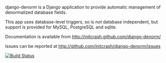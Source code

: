 django-denorm is a Django application to provide automatic management of denormalized database fields.

This app uses database-level triggers, so is *not* database independent, but support is provided for MySQL, PostgreSQL and sqlite.

Documentation is available from http://initcrash.github.com/django-denorm/

Issues can be reported at http://github.com/initcrash/django-denorm/issues

[![Build Status](https://travis-ci.org/varche1/django-denorm.svg?branch=master)](https://travis-ci.org/varche1/django-denorm)

